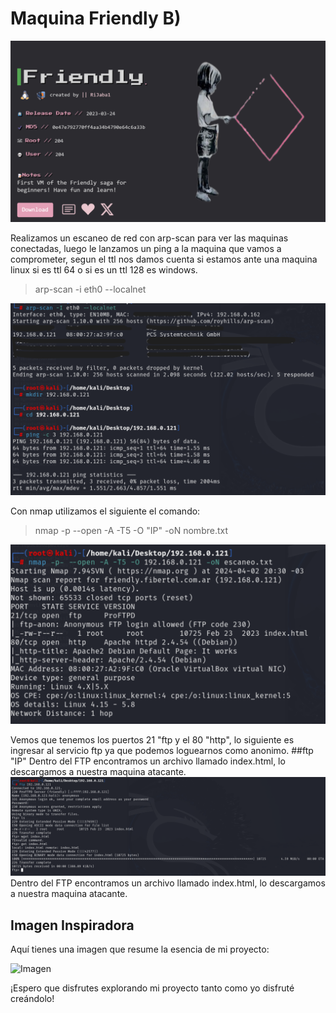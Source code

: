 # Maquina Friendly B)
![Imagen](https://github.com/Qu0kk4/Qu0kk4/blob/main/HackMyVm/image/Captura%20de%20pantalla%202024-04-02%20212326.png)

Realizamos un escaneo de red con arp-scan para ver las maquinas conectadas, luego le lanzamos un ping a la maquina que vamos a comprometer, segun el ttl nos damos cuenta si estamos ante una maquina linux si es ttl 64 o si es un ttl 128 es windows.
>arp-scan -i eth0 --localnet

![Imagen](https://github.com/Qu0kk4/Qu0kk4/blob/main/HackMyVm/image/1.png)

Con nmap utilizamos el siguiente el comando:
>nmap -p --open -A -T5 -O "IP" -oN nombre.txt

![Imagen](https://github.com/Qu0kk4/Qu0kk4/blob/main/HackMyVm/image/Captura%20de%20pantalla%202024-04-02%20203501.png)

Vemos que tenemos los puertos 21 "ftp y el 80 "http", lo siguiente es ingresar al servicio ftp ya que podemos loguearnos como anonimo.
##ftp "IP"
Dentro del FTP encontramos un archivo llamado index.html, lo descargamos a nuestra maquina atacante.
![Imagen](https://github.com/Qu0kk4/Qu0kk4/blob/main/HackMyVm/image/Captura%20de%20pantalla%202024-04-02%20203448.png)
Dentro del FTP encontramos un archivo llamado index.html, lo descargamos a nuestra maquina atacante.


## Imagen Inspiradora
Aquí tienes una imagen que resume la esencia de mi proyecto:

![Imagen]()

¡Espero que disfrutes explorando mi proyecto tanto como yo disfruté creándolo!


